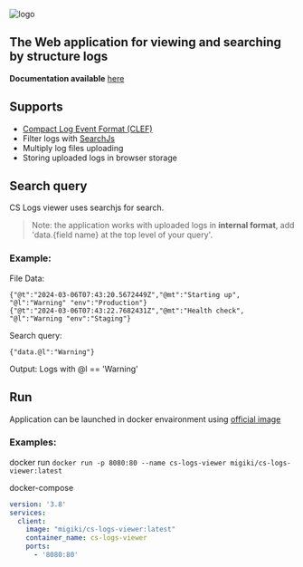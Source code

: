 ![logo](https://github.com/StefjJHK/cs-log-viewer/assets/66734934/b23253e0-2d7c-470b-9394-df435aff6882)

## The Web application for viewing and searching by structure logs
**Documentation available** [here](https://stefjjhk.github.io/cs-log-viewer/)
## Supports
- [Compact Log Event Format (CLEF)](https://clef-json.org/)
- Filter logs with [SearchJs](https://github.com/deitch/searchjs)
- Multiply log files uploading
- Storing uploaded logs in browser storage

## Search query
CS Logs viewer uses searchjs for search.
> Note: the application works with uploaded logs in **internal format**, add 'data.{field name}  at the top level of your query'.

### Example:
File Data:
```
{"@t":"2024-03-06T07:43:20.5672449Z","@mt":"Starting up", "@l":"Warning" "env":"Production"}
{"@t":"2024-03-06T07:43:22.7682431Z","@mt":"Health check", "@l":"Warning "env":"Staging"}
```
Search query:
```
{"data.@l":"Warning"}
```
Output: Logs with @l == 'Warning'

## Run
Application can be launched in docker envaironment using [official image](https://hub.docker.com/repository/docker/migiki/cs-logs-viewer/general)

### Examples:
docker run
`docker run -p 8080:80 --name cs-logs-viewer migiki/cs-logs-viewer:latest`

docker-compose
```yml
version: '3.8'  
services:  
  client:  
    image: "migiki/cs-logs-viewer:latest"
    container_name: cs-logs-viewer  
    ports:  
      - '8080:80'
```
